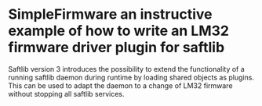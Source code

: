 # SimpleFirmware an instructive example of how to write an LM32 firmware driver plugin for saftlib

Saftlib version 3 introduces the possibility to extend the functionality of a running saftlib daemon
during runtime by loading shared objects as plugins. This can be used to adapt the daemon to a change
of LM32 firmware without stopping all saftlib services.